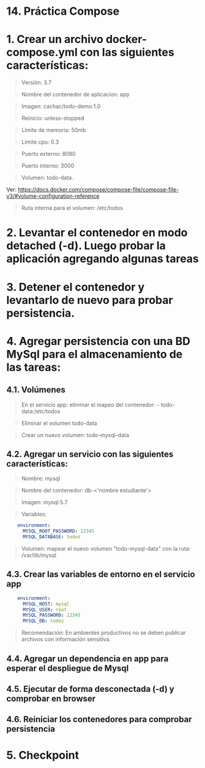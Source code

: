 # 14. Práctica Compose <!-- omit in TOC -->

# 1. Crear un archivo docker-compose.yml con las siguientes características:

> Versión: 3.7

> Nombre del contenedor de aplicacion: app

> Imagen: cachac/todo-demo:1.0

> Reinicio: unless-stopped

> Límite de memoria: 50mb

> Límite cpu: 0.3

> Puerto externo: 8080

> Puerto interno: 3000

> Volumen: todo-data.

Ver: https://docs.docker.com/compose/compose-file/compose-file-v3/#volume-configuration-reference

> Ruta interna para el volumen: /etc/todos


# 2. Levantar el contenedor en modo detached (-d). Luego probar la aplicación agregando algunas tareas

# 3. Detener el contenedor y levantarlo de nuevo para probar persistencia.

# 4. Agregar persistencia con una BD MySql para el almacenamiento de las tareas:

## 4.1. Volúmenes
> En el servicio app: eliminar el mapeo del contenedor: - todo-data:/etc/todos

> Eliminar el volumen todo-data

> Crear un nuevo volumen: todo-mysql-data

## 4.2. Agregar un servicio con las siguientes características:

> Nombre: mysql

> Nombre del contenedor: db-<'nombre estudiante'>

> Imagen: mysql:5.7

> Variables:
```yaml
    environment:
      MYSQL_ROOT_PASSWORD: 12345
      MYSQL_DATABASE: todos
```

> Volumen: mapear el nuevo volumen "todo-mysql-data" con la ruta: /var/lib/mysql

## 4.3. Crear las variables de entorno en el servicio app
```yaml
    environment:
      MYSQL_HOST: mysql
      MYSQL_USER: root
      MYSQL_PASSWORD: 12345
      MYSQL_DB: todos
```

> Recomendación: En ambientes productivos no se deben publicar archivos con información sensitiva.

## 4.4. Agregar un dependencia en app para esperar el despliegue de Mysql

## 4.5. Ejecutar de forma desconectada (-d) y comprobar en browser

## 4.6. Reiniciar los contenedores para comprobar persistencia

# 5. Checkpoint
